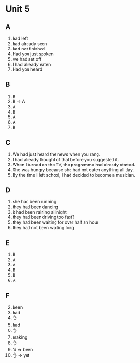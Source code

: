 # Unit 5

## A

1. had left
2. had already seen
3. had not finished
4. Had you just spoken
5. we had set off
6. I had already eaten
7. Had you heard

## B
1. B
2. B => A
3. A
4. B
5. A
6. A
7. B

## C
1. We had just heard the news when you rang.
2. I had already thought of that before you suggested it.
3. When I turned on the TV, the programme had already started.
4. She was hungry because she had not eaten anything all day.
5. By the time I left school, I had decided to become a musician.

## D
1. she had been running
2. they had been dancing
3. it had been raining all night
4. they had been driving too fast?
5. they had been waiting for over half an hour
6. they had not been waiting long

## E
1. B
2. A
3. A
4. B
5. B
6. A

## F
2. been
3. had
4. 👌
5. had
6. 👌
7. making
8. 👌
9. 'd => been
10. 👌 => yet



